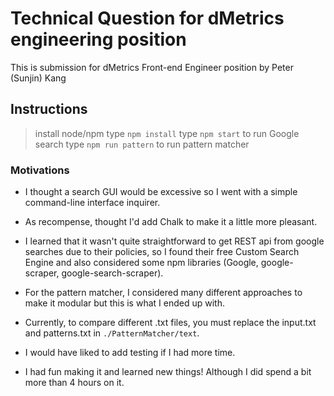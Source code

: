 # Technical Question for dMetrics engineering position

This is submission for dMetrics Front-end Engineer position by Peter (Sunjin) Kang

## Instructions
> install node/npm
> type `npm install`
> type `npm start` to run Google search
> type `npm run pattern` to run pattern matcher

### Motivations
- I thought a search GUI would be excessive so I went with a simple command-line interface inquirer.
- As recompense, thought I'd add Chalk to make it a little more pleasant.
- I learned that it wasn't quite straightforward to get REST api from google searches due to their policies, so I found their free Custom Search Engine and also considered some npm libraries (Google, google-scraper, google-search-scraper).

- For the pattern matcher, I considered many different approaches to make it modular but this is what I ended up with.
- Currently, to compare different .txt files, you must replace the input.txt and patterns.txt in `./PatternMatcher/text`.
- I would have liked to add testing if I had more time.
- I had fun making it and learned new things! Although I did spend a bit more than 4 hours on it.
